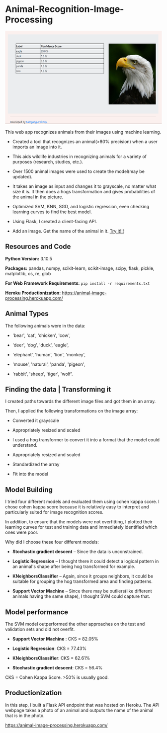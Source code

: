 # Animal-Recognition-Image-Processing

<p align="center">
  <a href="https://animal-image-processing.herokuapp.com/">
    <img src="picture11.png" alt="Logo" width=600 height=300>
  </a>

</p>

This web app recognizes animals from their images using machine learning.

* Created a tool that recognizes an animal(>80% precision) when a user imports an image into it.

* This aids wildlife industries in recognizing animals for a variety of purposes (research, studies, etc.).

* Over 1500 animal images were used to create the model(may be updated).

* It takes an image as input and changes it to grayscale, no matter what size it is. It then does a hogs transformation and gives probabilities of the animal in the picture.

* Optimized SVM, KNN, SGD, and logistic regression, even checking learning curves to find the best model.

* Using Flask, I created a client-facing API.

* Add an image. Get the name of the animal in it. [Try it!!!](https://animal-image-processing.herokuapp.com/)

## Resources and Code

**Python Version:** 3.10.5 

**Packages:** pandas, numpy, scikit-learn, scikit-image, scipy, flask, pickle, matplotlib, os, re, glob          

**For Web Framework Requirements:**  ```pip install -r requirements.txt```   

**Heroku Productionization:** https://animal-image-processing.herokuapp.com/

## Animal Types

The following animals were in the data:

* 'bear', 'cat', 'chicken', 'cow', 

* 'deer', 'dog', 'duck', 'eagle',

* 'elephant', 'human', 'lion', 'monkey', 

* 'mouse', 'natural', 'panda', 'pigeon',

* 'rabbit', 'sheep', 'tiger', 'wolf'.

## Finding the data | Transforming it

I created paths towards the different image files and got them in an array.

Then, I applied the following transformations on the image array:

* Converted it grayscale

* Appropriately resized and scaled

* I used a hog transformer to convert it into a format that the model could understand.

* Appropriately resized and scaled

* Standardized the array

* Fit into the model

## Model Building 

I tried four different models and evaluated them using cohen kappa score. I chose cohen kappa score because it is relatively easy to interpret and particularly suited for image recognition scores.   

In addition, to ensure that the models were not overfitting, I plotted their learning curves for test and training data and immediately identified which ones were poor.

Why did I choose these four different models:

*    **Stochastic gradient descent** – Since the data is unconstrained.

*    **Logistic Regression** – I thought there it could detect a logical pattern in an animal's shape after being hog transformed for example.

*    **KNeighborsClassifier** – Again, since it groups neighbors, it could be suitable for grouping the hog transformed area and finding patterns.

*    **Support Vector Machine** – Since there may be outliers(like different animals having the same shape), I thought SVM could capture that.

## Model performance

The SVM model outperformed the other approaches on the test and validation sets and did not overfit.

*    **Support Vector Machine** : CKS = 82.05%

*    **Logistic Regression**: CKS = 77.43%

*    **KNeighborsClassifier**: CKS = 62.61%

*    **Stochastic gradient descent**: CKS = 56.4%                

CKS = Cohen Kappa Score. >50% is usually good.

## Productionization 

In this step, I built a Flask API endpoint that was hosted on Heroku. The API webpage takes a photo of an animal and outputs the name of the animal that is in the photo.        

https://animal-image-processing.herokuapp.com/
